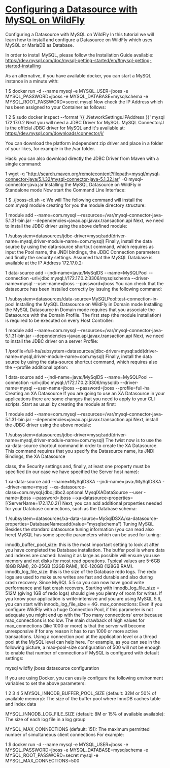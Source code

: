 # [Configuring a Datasource with MySQL on WildFly](http://www.mastertheboss.com/jboss-server/jboss-datasource/configuring-a-datasource-with-mysql-on-wildfly)

Configuring a Datasource with MySQL on WildFly
In this tutorial we will learn how to install and configure a Datasource on WildFly which uses MySQL or MariaDB as Database.

In order to install MySQL, please follow the Installation Guide available: https://dev.mysql.com/doc/mysql-getting-started/en/#mysql-getting-started-installing

As an alternative, if you have available docker, you can start a MySQL instance in a minute with:

1
$ docker run -d --name mysql -e MYSQL_USER=jboss -e MYSQL_PASSWORD=jboss -e MYSQL_DATABASE=mysqlschema -e MYSQL_ROOT_PASSWORD=secret mysql
Now check the IP Address which has been assigned to your Container as follows:

1
2
$ sudo docker inspect --format '{{ .NetworkSettings.IPAddress }}' mysql
172.17.0.2
Next you will need a JDBC Driver for MySQL. MySQL Connector/J is the official JDBC driver for MySQL and it's available at: https://dev.mysql.com/downloads/connector/j/

You can download the platform independent zip driver and place in a folder of your likes, for example in the /var folder.

Hack: you can also download directly the JDBC Driver from Maven with a single command:

1
wget -q "http://search.maven.org/remotecontent?filepath=mysql/mysql-connector-java/5.1.32/mysql-connector-java-5.1.32.jar" -O mysql-connector-java.jar
Installing the MySQL Datasource on WildFly in Standalone mode
Now start the Command Line Interface:

1
$ ./jboss-cli.sh -c
We will The following command will install the com.mysql module creating for you the module directory structure:

1
module add --name=com.mysql --resources=/var/mysql-connector-java-5.1.31-bin.jar --dependencies=javax.api,javax.transaction.api
Next, we need to install the JDBC driver using the above defined module:

1
/subsystem=datasources/jdbc-driver=mysql:add(driver-name=mysql,driver-module-name=com.mysql)
Finally, install the data source by using the data-source shortcut command, which requires as input the Pool name, the JNDI bindings, the JDBC Connection parameters and finally the security settings. Assumed that the MySQL Database is available at the IP Address 172.17.0.2:

1
data-source add --jndi-name=java:/MySqlDS --name=MySQLPool --connection -url=jdbc:mysql://172.17.0.2:3306/mysqlschema --driver-name=mysql --user-name=jboss --password=jboss
You can check that the datasource has been installed correctly by issuing the following command:

1
/subsystem=datasources/data-source=MySQLPool:test-connection-in-pool
Installing the MySQL Datasource on WildFly in Domain mode
Installing the MySQL Datasource in Domain mode requires that you associate the Datasource with the Domain Profile. The first step (the module installation) is required to be executed on every Host Controller:

1
module add --name=com.mysql --resources=/var/mysql-connector-java-5.1.31-bin.jar --dependencies=javax.api,javax.transaction.api
Next, we need to install the JDBC driver on a server Profile:

1
/profile=full-ha/subsystem=datasources/jdbc-driver=mysql:add(driver-name=mysql,driver-module-name=com.mysql)
Finally, install the data source by using the data-source shortcut command, which requires also the --profile additional option:

1
data-source add --jndi-name=java:/MySqlDS --name=MySQLPool --connection -url=jdbc:mysql://172.17.0.2:3306/mysqldb --driver-name=mysql --user-name=jboss --password=jboss --profile=full-ha
Creating an XA Datasource
If you are going to use an XA Datasource in your applications there are some changes that you need to apply to your CLI scripts. Start as usual by creating the module at first:

1
module add --name=com.mysql --resources=/var/mysql-connector-java-5.1.31-bin.jar --dependencies=javax.api,javax.transaction.api
Next, install the JDBC driver using the above module:

1
/subsystem=datasources/jdbc-driver=mysql:add(driver-name=mysql,driver-module-name=com.mysql)
The twist now is to use the xa-data-source shortcut command in order to create the XA Datasource. This command requires that you specify the Datasource name, its JNDI Bindings, the XA Datasource

class, the Security settings and, finally, at least one property must be specified (in our case we have specified the Server host name):

1
xa-data-source add --name=MySqlDSXA --jndi-name=java:/MySqlDSXA --driver-name=mysql --xa-datasource-class=com.mysql.jdbc.jdbc2.optional.MysqlXADataSource --user -name=jboss --password=jboss --xa-datasource-properties=[{ServerName=172.17.0.2}]
Next, you can add additional properties needed for your Database connections, such as the Database schema:

1
/subsystem=datasources/xa-data-source=MySqlDSXA/xa-datasource-properties=DatabaseName:add(value="mysqlschema")
Tuning MySQL
Besides the standard datasource tuning information (you can read also here) MySQL has some specific parameters which can be used for tuning:

 

innodb_buffer_pool_size: this is the most important setting to look at after you have completed the Database installation. The buffer pool is where data and indexes are cached: having it as large as possible will ensure you use memory and not disks for most read operations. Typical values are 5-6GB (8GB RAM), 20-25GB (32GB RAM), 100-120GB (128GB RAM).
innodb_log_file_size: this is the size of the Database redo logs. The redo logs are used to make sure writes are fast and durable and also during crash recovery. Since MySQL 5.5 so you can now have good write performance and fast crash recovery. Starting with innodb_log_file_size = 512M (giving 1GB of redo logs) should give you plenty of room for writes. If you know your application is write-intensive and you are using MySQL 5.6, you can start with innodb_log_file_size = 4G.
max_connections: Even if you configure WildFly with a huge Connection Pool, if this parameter is not adequate you might end up with the ‘Too many connections’ error because max_connections is too low. The main drawback of high values for max_connections (like 1000 or more) is that the server will become unresponsive if for any reason it has to run 1000 or more active transactions. Using a connection pool at the application level or a thread pool at the MySQL level can help here.
For example, as you can see in the following picture, a max-pool-size configuration of 500 will not be enough to enable that number of connections if MySQL is configured with default settings:

mysql wildfly jboss datasource configuration

If you are using Docker, you can easily configure the following environment variables to set the above parameters:

1
2
3
4
5
MYSQL_INNODB_BUFFER_POOL_SIZE (default: 32M or 50% of available memory): The size of the buffer pool where InnoDB caches table and index data
 
MYSQL_INNODB_LOG_FILE_SIZE (default: 8M or 15% of available available): The size of each log file in a log group
 
MYSQL_MAX_CONNECTIONS (default: 151): The maximum permitted number of simultaneous client connections
For example:

1
$ docker run -d --name mysql -e MYSQL_USER=jboss -e MYSQL_PASSWORD=jboss -e MYSQL_DATABASE=mysqlschema -e MYSQL_ROOT_PASSWORD=secret mysql -e MYSQL_MAX_CONNECTIONS=500